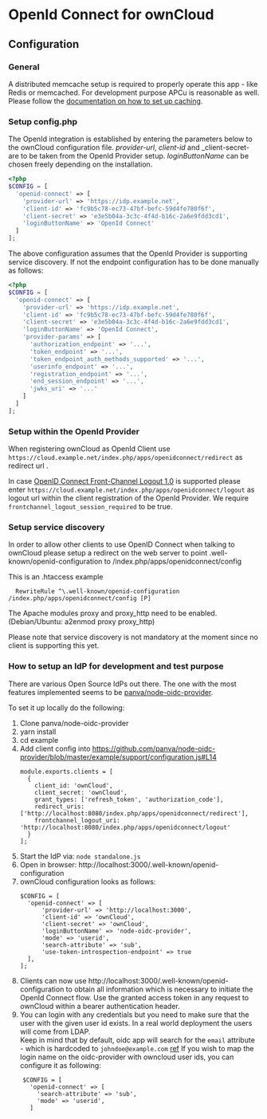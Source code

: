 # OpenId Connect for ownCloud

## Configuration

### General
A distributed memcache setup is required to properly operate this app - like Redis or memcached.
For development purpose APCu is reasonable as well.
Please follow the [documentation on how to set up caching](https://doc.owncloud.org/server/admin_manual/configuration/server/caching_configuration.html#supported-caching-backends).

### Setup config.php
The OpenId integration is established by entering the parameters below to the 
ownCloud configuration file.
_provider-url_, _client-id_ and _client-secret- are to be taken from the OpenId 
Provider setup.
_loginButtonName_ can be chosen freely depending on the installation.

```php
<?php
$CONFIG = [
  'openid-connect' => [
	'provider-url' => 'https://idp.example.net',
	'client-id' => 'fc9b5c78-ec73-47bf-befc-59d4fe780f6f',
	'client-secret' => 'e3e5b04a-3c3c-4f4d-b16c-2a6e9fdd3cd1',
	'loginButtonName' => 'OpenId Connect'
  ]
];

```

The above configuration assumes that the OpenId Provider is supporting service discovery.
If not the endpoint configuration has to be done manually as follows:
```php
<?php
$CONFIG = [
  'openid-connect' => [
    'provider-url' => 'https://idp.example.net',
    'client-id' => 'fc9b5c78-ec73-47bf-befc-59d4fe780f6f',
    'client-secret' => 'e3e5b04a-3c3c-4f4d-b16c-2a6e9fdd3cd1',
    'loginButtonName' => 'OpenId Connect',
    'provider-params' => [
      'authorization_endpoint' => '...',
      'token_endpoint' => '...',
      'token_endpoint_auth_methods_supported' => '...',
      'userinfo_endpoint' => '...',
      'registration_endpoint' => '...',
      'end_session_endpoint' => '...',
      'jwks_uri' => '...'
    ]
  ]
];


```

### Setup within the OpenId Provider
When registering ownCloud as OpenId Client use ```https://cloud.example.net/index.php/apps/openidconnect/redirect``` as redirect url .

In case [OpenID Connect Front-Channel Logout 1.0](https://openid.net/specs/openid-connect-frontchannel-1_0.html) 
is supported please enter ```https://cloud.example.net/index.php/apps/openidconnect/logout``` as logout url within the client registration of the OpenId Provider.
We require ```frontchannel_logout_session_required``` to be true.

### Setup service discovery
In order to allow other clients to use OpenID Connect when talking to ownCloud please setup 
a redirect on the web server to point .well-known/openid-configuration to /index.php/apps/openidconnect/config

This is an .htaccess example
```
  RewriteRule ^\.well-known/openid-configuration /index.php/apps/openidconnect/config [P]
```

The Apache modules proxy and proxy_http need to be enabled. (Debian/Ubuntu: a2enmod proxy proxy_http)

Please note that service discovery is not mandatory at the moment since no client is supporting this yet.

### How to setup an IdP for development and test purpose

There are various Open Source IdPs out there. The one with the most features implemented seems to be [panva/node-oidc-provider](https://github.com/panva/node-oidc-provider).

To set it up locally do the following:
1. Clone panva/node-oidc-provider
2. yarn install
3. cd example
4. Add client config into https://github.com/panva/node-oidc-provider/blob/master/example/support/configuration.js#L14
    ```
    module.exports.clients = [
      {
        client_id: 'ownCloud',
        client_secret: 'ownCloud',
        grant_types: ['refresh_token', 'authorization_code'],
        redirect_uris: ['http://localhost:8080/index.php/apps/openidconnect/redirect'],
        frontchannel_logout_uri: 'http://localhost:8080/index.php/apps/openidconnect/logout'
      }
    ];
    ```
5. Start the IdP via: ```node standalone.js```
6. Open in browser: http://localhost:3000/.well-known/openid-configuration
7. ownCloud configuration looks as follows:
    ```
    $CONFIG = [
      'openid-connect' => [
          'provider-url' => 'http://localhost:3000',
          'client-id' => 'ownCloud',
          'client-secret' => 'ownCloud',
          'loginButtonName' => 'node-oidc-provider',
          'mode' => 'userid',
          'search-attribute' => 'sub',
          'use-token-introspection-endpoint' => true
      ],
    ];
    
    ```
8. Clients can now use http://localhost:3000/.well-known/openid-configuration to obtain all information which is necessary
to initiate the OpenId Connect flow. Use the granted access token in any request to ownCloud within a bearer authentication header.
9. You can login with any credentials but you need to make sure that the user with the given user id exists. In a real world deployment the users will come from LDAP.  
Keep in mind that by default, oidc app will search for the `email` attribute - which is hardcoded to `johndoe@example.com` [ref](https://github.com/panva/node-oidc-provider/blob/master/example/support/account.js#L32)
If you wish to map the login name on the oidc-provider with owncloud user ids, you can configure it as following:
```
    $CONFIG = [
      'openid-connect' => [
        'search-attribute' => 'sub',
        'mode' => 'userid',
      ]
```
